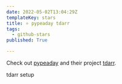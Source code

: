 ```yaml
---
date: 2022-05-02T13:04:29Z
templateKey: stars
title: ⭐ pypeaday tdarr
tags:
  - github-stars
published: True

---
```


Check out [pypeaday](https://github.com/pypeaday) and their project [tdarr](https://github.com/pypeaday/tdarr).

tdarr setup
